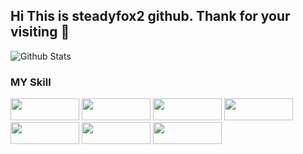 
## Hi This is steadyfox2 github. Thank for your visiting 👋


![Github Stats](https://github-readme-stats.vercel.app/api?username=steadyfox2&theme=great-gatsby&show_icons=true)


### MY Skill

<img src="https://img.shields.io/badge/Python-3766AB?style=plastic-square&logo=Python&logoColor=white" width="110" height="35"/>
<img src="https://img.shields.io/badge/Numpy-013243?style=plastic-square&logo=Numpy&logoColor=yellow" width="110" height="35"/>
<img src="https://img.shields.io/badge/Pandas-150458?style=plastic-square&logo=Pandas&logoColor=white" width="110" height="35"/>
<img src="https://img.shields.io/badge/scikit-learn-F7931E?style=plastic-square&logo=scikit-learn&logoColor=white" width="110" height="35"/>
<img src="https://img.shields.io/badge/MYSQL-4479A1?style=plastic-square&logo=MYSQL&logoColor=white" width="110" height="35"/>
<img src="https://img.shields.io/badge/Tableau-E97627?style=plastic-square&logo=Tableau&logoColor=white" width="110" height="35"/>
<img src="https://img.shields.io/badge/PyTorch-EE4C2C?style=plastic-square&logo=PyTorch&logoColor=white" width="110" height="35"/>

<!--
**steadyfox2/steadyfox2** is a ✨ _special_ ✨ repository because its `README.md` (this file) appears on your GitHub profile.

Here are some ideas to get you started:

- 🔭 I’m currently working on ...
- 🌱 I’m currently learning ...
- 👯 I’m looking to collaborate on ...
- 🤔 I’m looking for help with ...
- 💬 Ask me about ...
- 📫 How to reach me: ...
- 😄 Pronouns: ...
- ⚡ Fun fact: ...
-->
